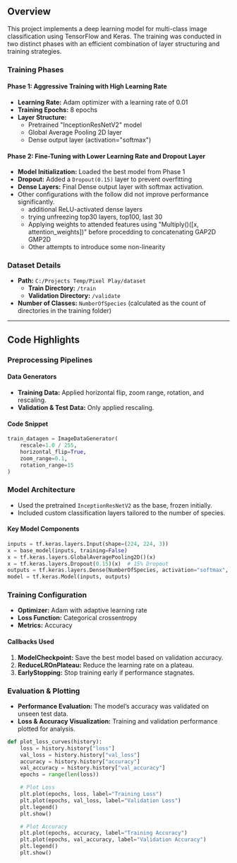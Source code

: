 ## Overview

This project implements a deep learning model for multi-class image classification using TensorFlow and Keras. The training was conducted in two distinct phases with an efficient combination of layer structuring and training strategies.

### Training Phases

#### Phase 1: Aggressive Training with High Learning Rate

- **Learning Rate:** Adam optimizer with a learning rate of 0.01
- **Training Epochs:** 8 epochs
- **Layer Structure:**
    - Pretrained "InceptionResNetV2" model
    - Global Average Pooling 2D layer
    - Dense output layer (activation="softmax")

#### Phase 2: Fine-Tuning with Lower Learning Rate and Dropout Layer

- **Model Initialization:** Loaded the best model from Phase 1
- **Dropout:** Added a `Dropout(0.15)` layer to prevent overfitting
- **Dense Layers:** Final Dense output layer with softmax activation.
- Other configurations with the follow  did not improve performance significantly.
     - additional ReLU-activated dense layers
     - trying unfreezing top30 layers, top100, last 30
     - Applying weights to attended features using "Multiply()([x, attention_weights])" before procedding to concatenating GAP2D GMP2D
     - Other attempts to introduce some non-linearity

### Dataset Details

- **Path:** `C:/Projects Temp/Pixel Play/dataset`
    - **Train Directory:** `/train`
    - **Validation Directory:** `/validate`
- **Number of Classes:** `NumberOfSpecies` (calculated as the count of directories in the training folder)

---

## Code Highlights

### Preprocessing Pipelines

#### Data Generators

- **Training Data:** Applied horizontal flip, zoom range, rotation, and rescaling.
- **Validation & Test Data:** Only applied rescaling.

#### Code Snippet

```python
train_datagen = ImageDataGenerator(
    rescale=1.0 / 255,
    horizontal_flip=True,
    zoom_range=0.1,
    rotation_range=15
)
```

### Model Architecture

- Used the pretrained `InceptionResNetV2` as the base, frozen initially.
- Included custom classification layers tailored to the number of species.

#### Key Model Components

```python
inputs = tf.keras.layers.Input(shape=(224, 224, 3))
x = base_model(inputs, training=False)
x = tf.keras.layers.GlobalAveragePooling2D()(x)
x = tf.keras.layers.Dropout(0.15)(x)  # 15% Dropout
outputs = tf.keras.layers.Dense(NumberOfSpecies, activation="softmax", name="Output_Layer")(x)
model = tf.keras.Model(inputs, outputs)
```

### Training Configuration

- **Optimizer:** Adam with adaptive learning rate
- **Loss Function:** Categorical crossentropy
- **Metrics:** Accuracy

#### Callbacks Used

1. **ModelCheckpoint:** Save the best model based on validation accuracy.
2. **ReduceLROnPlateau:** Reduce the learning rate on a plateau.
3. **EarlyStopping:** Stop training early if performance stagnates.

### Evaluation & Plotting

- **Performance Evaluation:** The model’s accuracy was validated on unseen test data.
- **Loss & Accuracy Visualization:** Training and validation performance plotted for analysis.

```python
def plot_loss_curves(history):
    loss = history.history["loss"]
    val_loss = history.history["val_loss"]
    accuracy = history.history["accuracy"]
    val_accuracy = history.history["val_accuracy"]
    epochs = range(len(loss))

    # Plot Loss
    plt.plot(epochs, loss, label="Training Loss")
    plt.plot(epochs, val_loss, label="Validation Loss")
    plt.legend()
    plt.show()

    # Plot Accuracy
    plt.plot(epochs, accuracy, label="Training Accuracy")
    plt.plot(epochs, val_accuracy, label="Validation Accuracy")
    plt.legend()
    plt.show()
```
